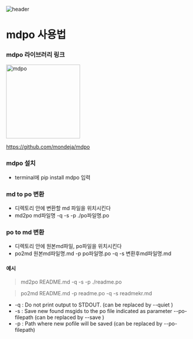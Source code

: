 ![header](https://capsule-render.vercel.app/api?type=wave&color=auto&height=250&section=header&text=mdpo%20&fontSize=90)



# mdpo 사용법

### mdpo 라이브러리 링크
<img src="https://mondeja.github.io/mdpo/latest/_static/mdpo.png" width= "200px" alt = "mdpo" />

<a href=":https://github.com/mondeja/mdpo">https://github.com/mondeja/mdpo </a>

### mdpo 설치
* terminal에  pip install mdpo 입력
### md to po 변환
* 디렉토리 안에 변환할 md 파일을 위치시킨다
* md2po md파일명 -q -s -p ./po파일명.po

### po to md 변환
* 디렉토리 안에 원본md파일, po파일을 위치시킨다
* po2md 원본md파일명.md -p po파일명.po -q -s 변환후md파일명.md

#### 예시
>md2po README.md -q -s -p ./readme.po

>po2md README.md -p readme.po -q -s readmekr.md


* -q : Do not print output to STDOUT. (can be replaced by --quiet )
* -s : Save new found msgids to the po file indicated as parameter --po-filepath (can be replaced by --save )
* -p : Path where new pofile will be saved (can be replaced by --po-filepath)
